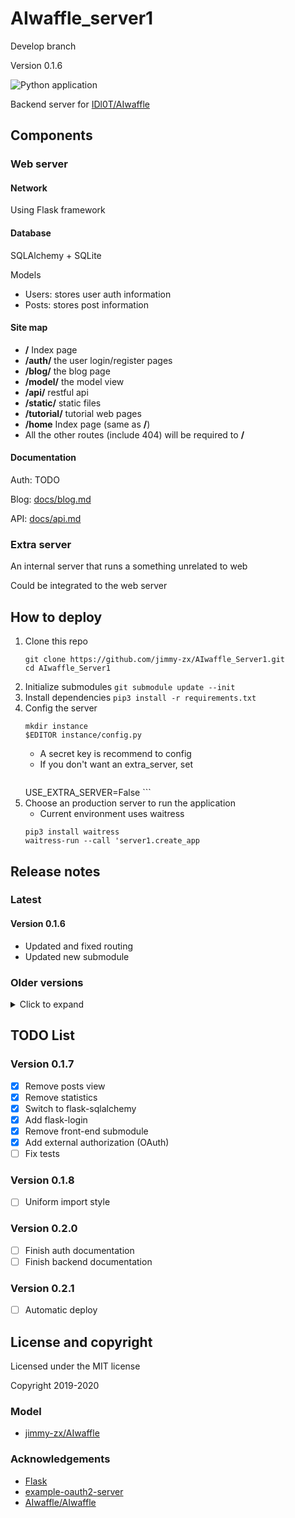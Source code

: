 # AIwaffle_server1

Develop branch

Version 0.1.6

![Python application](https://github.com/AIwaffle/AIwaffle_Server1/workflows/Python%20application/badge.svg?branch=dev)

Backend server for [IDl0T/AIwaffle](https://github.com/IDl0T/AIwaffle)

## Components

### Web server

#### Network

Using Flask framework

#### Database

SQLAlchemy + SQLite

Models
 - Users: stores user auth information
 - Posts: stores post information
 
#### Site map

 - **/** Index page
 - **/auth/** the user login/register pages
 - **/blog/** the blog page
 - **/model/** the model view
 - **/api/** restful api
 - **/static/** static files
 - **/tutorial/** tutorial web pages
 - **/home** Index page (same as **/**)
 - All the other routes (include 404) will be required to **/**
 
#### Documentation

Auth: TODO

Blog: [docs/blog.md](docs/blog.md)

API: [docs/api.md](docs/api.md)

 
### Extra server

An internal server that runs a something unrelated to web

Could be integrated to the web server

## How to deploy

1. Clone this repo
    ```shell script
    git clone https://github.com/jimmy-zx/AIwaffle_Server1.git
    cd AIwaffle_Server1
    ```
1. Initialize submodules ```git submodule update --init```
1. Install dependencies ```pip3 install -r requirements.txt```
1. Config the server
    ```shell script
    mkdir instance
    $EDITOR instance/config.py
    ```
    - A secret key is recommend to config
    - If you don't want an extra\_server, set
        ```python
    USE_EXTRA_SERVER=False
        ```
1. Choose an production server to run the application
   - Current environment uses waitress
    ```shell script
    pip3 install waitress
    waitress-run --call 'server1.create_app
    ```

## Release notes

### Latest

#### Version 0.1.6

 - Updated and fixed routing
 - Updated new submodule
 
### Older versions

<details>
    <summary>Click to expand</summary>
    
<p>

#### Version 0.1.5

 - Completed documentation for statistics
 - Updated tests
 - Added production deployment documentation

#### Version 0.1.4
- Added statistics support

    Records the total requests on the server
       
    Could be accessed via ```/api/statistics/total```
       
    See the api documentation for details

</p>
</details>

## TODO List

### Version 0.1.7
 - [x] Remove posts view
 - [x] Remove statistics
 - [x] Switch to flask-sqlalchemy
 - [x] Add flask-login
 - [x] Remove front-end submodule
 - [x] Add external authorization (OAuth)
 - [ ] Fix tests

### Version 0.1.8
 - [ ] Uniform import style
 
### Version 0.2.0

 - [ ] Finish auth documentation
 - [ ] Finish backend documentation
 
### Version 0.2.1

 - [ ] Automatic deploy
 
## License and copyright

Licensed under the MIT license

Copyright 2019-2020

### Model

 - [jimmy-zx/AIwaffle](https://github.com/jimmy-zx/AIwaffle)


### Acknowledgements

 - [Flask](https://github.com/pallets/flask)
 - [example-oauth2-server](https://github.com/authlib/example-oauth2-server)
 - [AIwaffle/AIwaffle](https://github.com/AIwaffle/AIwaffle)
